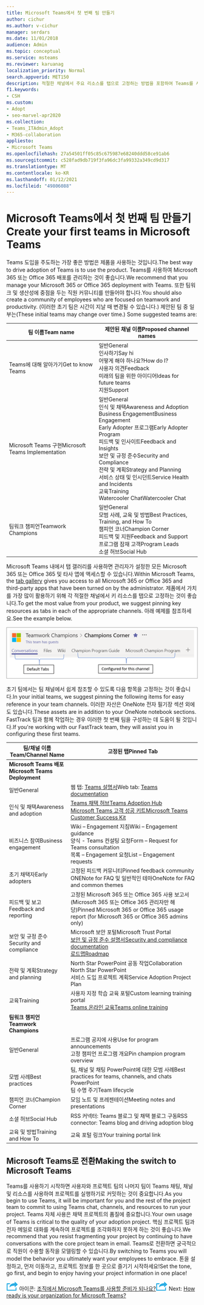 ```yaml
---
title: Microsoft Teams에서 첫 번째 팀 만들기
author: cichur
ms.author: v-cichur
manager: serdars
ms.date: 11/01/2018
audience: Admin
ms.topic: conceptual
ms.service: msteams
ms.reviewer: karuanag
localization_priority: Normal
search.appverid: MET150
description: 적절한 채널에서 주요 리소스를 탭으로 고정하는 방법을 포함하여 Teams를 사용하여 Microsoft 365 또는 Office 365 배포를 관리하여 Teams 채택을 구동하는 방법을 배워야 합니다.
f1.keywords:
- CSH
ms.custom:
- Adopt
- seo-marvel-apr2020
ms.collection:
- Teams_ITAdmin_Adopt
- M365-collaboration
appliesto:
- Microsoft Teams
ms.openlocfilehash: 27a54501ff05c85c675987e68240ddd58ce91ab6
ms.sourcegitcommit: c528fad9db719f3fa96dc3fa99332a349cd9d317
ms.translationtype: MT
ms.contentlocale: ko-KR
ms.lasthandoff: 01/12/2021
ms.locfileid: "49806088"
---
```

# <a name="create-your-first-teams-in-microsoft-teams"></a><span data-ttu-id="ba288-103">Microsoft Teams에서 첫 번째 팀 만들기</span><span class="sxs-lookup"><span data-stu-id="ba288-103">Create your first teams in Microsoft Teams</span></span>

<span data-ttu-id="ba288-104">Teams 도입을 주도하는 가장 좋은 방법은 제품을 사용하는 것입니다.</span><span class="sxs-lookup"><span data-stu-id="ba288-104">The best way to drive adoption of Teams is to use the product.</span></span> <span data-ttu-id="ba288-105">Teams를 사용하여 Microsoft 365 또는 Office 365 배포를 관리하는 것이 좋습니다.</span><span class="sxs-lookup"><span data-stu-id="ba288-105">We recommend that you manage your Microsoft 365 or Office 365 deployment with Teams.</span></span> <span data-ttu-id="ba288-106">또한 팀워크 및 생산성에 중점을 두는 직원 커뮤니티를 만들어야 합니다.</span><span class="sxs-lookup"><span data-stu-id="ba288-106">You should also create a community of employees who are focused on teamwork and productivity.</span></span> <span data-ttu-id="ba288-107">(이러한 초기 팀은 시간이 지날 때 변경될 수 있습니다.) 제안된 팀 중 일부는</span><span class="sxs-lookup"><span data-stu-id="ba288-107">(These initial teams may change over time.) Some suggested teams are:</span></span>

| <span data-ttu-id="ba288-108">팀 이름</span><span class="sxs-lookup"><span data-stu-id="ba288-108">Team name</span></span> | <span data-ttu-id="ba288-109">제안된 채널 이름</span><span class="sxs-lookup"><span data-stu-id="ba288-109">Proposed channel names</span></span> |
| --------- | ---------------------- |
| <span data-ttu-id="ba288-110">Teams에 대해 알아가기</span><span class="sxs-lookup"><span data-stu-id="ba288-110">Get to know Teams</span></span> | <span data-ttu-id="ba288-111">일반</span><span class="sxs-lookup"><span data-stu-id="ba288-111">General</span></span></br> <span data-ttu-id="ba288-112">인사하기</span><span class="sxs-lookup"><span data-stu-id="ba288-112">Say hi</span></span></br> <span data-ttu-id="ba288-113">어떻게 해야 하나요?</span><span class="sxs-lookup"><span data-stu-id="ba288-113">How do I?</span></span></br><span data-ttu-id="ba288-114">사용자 의견</span><span class="sxs-lookup"><span data-stu-id="ba288-114">Feedback</span></span> </br> <span data-ttu-id="ba288-115">미래의 팀을 위한 아이디어</span><span class="sxs-lookup"><span data-stu-id="ba288-115">Ideas for future teams</span></span> </br> <span data-ttu-id="ba288-116">지원</span><span class="sxs-lookup"><span data-stu-id="ba288-116">Support</span></span> |
| <span data-ttu-id="ba288-117">Microsoft Teams 구현</span><span class="sxs-lookup"><span data-stu-id="ba288-117">Microsoft Teams Implementation</span></span> | <span data-ttu-id="ba288-118">일반</span><span class="sxs-lookup"><span data-stu-id="ba288-118">General</span></span> <br/> <span data-ttu-id="ba288-119">인식 및 채택</span><span class="sxs-lookup"><span data-stu-id="ba288-119">Awareness and Adoption</span></span> <br/> <span data-ttu-id="ba288-120">Business Engagement</span><span class="sxs-lookup"><span data-stu-id="ba288-120">Business Engagement</span></span> <br/> <span data-ttu-id="ba288-121">Early Adopter 프로그램</span><span class="sxs-lookup"><span data-stu-id="ba288-121">Early Adopter Program</span></span> <br/> <span data-ttu-id="ba288-122">피드백 및 인사이트</span><span class="sxs-lookup"><span data-stu-id="ba288-122">Feedback and Insights</span></span> <br/> <span data-ttu-id="ba288-123">보안 및 규정 준수</span><span class="sxs-lookup"><span data-stu-id="ba288-123">Security and Compliance</span></span> <br/> <span data-ttu-id="ba288-124">전략 및 계획</span><span class="sxs-lookup"><span data-stu-id="ba288-124">Strategy and Planning</span></span> <br/> <span data-ttu-id="ba288-125">서비스 상태 및 인시던트</span><span class="sxs-lookup"><span data-stu-id="ba288-125">Service Health and Incidents</span></span> <br/> <span data-ttu-id="ba288-126">교육</span><span class="sxs-lookup"><span data-stu-id="ba288-126">Training</span></span> <br/> <span data-ttu-id="ba288-127">Watercooler Chat</span><span class="sxs-lookup"><span data-stu-id="ba288-127">Watercooler Chat</span></span> |
| <span data-ttu-id="ba288-128">팀워크 챔피언</span><span class="sxs-lookup"><span data-stu-id="ba288-128">Teamwork Champions</span></span> | <span data-ttu-id="ba288-129">일반</span><span class="sxs-lookup"><span data-stu-id="ba288-129">General</span></span> <br/> <span data-ttu-id="ba288-130">모범 사례, 교육 및 방법</span><span class="sxs-lookup"><span data-stu-id="ba288-130">Best Practices, Training, and How To</span></span> <br/> <span data-ttu-id="ba288-131">챔피언 코너</span><span class="sxs-lookup"><span data-stu-id="ba288-131">Champion Corner</span></span> <br/> <span data-ttu-id="ba288-132">피드백 및 지원</span><span class="sxs-lookup"><span data-stu-id="ba288-132">Feedback and Support</span></span> <br/> <span data-ttu-id="ba288-133">프로그램 잠재 고객</span><span class="sxs-lookup"><span data-stu-id="ba288-133">Program Leads</span></span> <br/> <span data-ttu-id="ba288-134">소셜 허브</span><span class="sxs-lookup"><span data-stu-id="ba288-134">Social Hub</span></span> |

<span data-ttu-id="ba288-135">Microsoft Teams 내에서 [](https://docs.microsoft.com/microsoftteams/platform/concepts/tabs/tabs-overview) 탭 갤러리를 사용하면 관리자가 설정한 모든 Microsoft 365 또는 Office 365 및 타사 앱에 액세스할 수 있습니다.</span><span class="sxs-lookup"><span data-stu-id="ba288-135">Within Microsoft Teams, the [tab gallery](https://docs.microsoft.com/microsoftteams/platform/concepts/tabs/tabs-overview) gives you access to all Microsoft 365 or Office 365 and third-party apps that have been turned on by the administrator.</span></span> <span data-ttu-id="ba288-136">제품에서 가치를 가장 많이 활용하기 위해 각 적절한 채널에서 키 리소스를 탭으로 고정하는 것이 좋습니다.</span><span class="sxs-lookup"><span data-stu-id="ba288-136">To get the most value from your product, we suggest pinning key resources as tabs in each of the appropriate channels.</span></span> <span data-ttu-id="ba288-137">아래 예제를 참조하세요.</span><span class="sxs-lookup"><span data-stu-id="ba288-137">See the example below.</span></span>

![기본 및 사용자 지정 탭을 보여주는 스크린샷](media/teams-adoption-tab-example.png)

<span data-ttu-id="ba288-139">초기 팀에서는 팀 채널에서 쉽게 참조할 수 있도록 다음 항목을 고정하는 것이 좋습니다.</span><span class="sxs-lookup"><span data-stu-id="ba288-139">In your initial teams, we suggest pinning the following items for easy reference in your team channels.</span></span> <span data-ttu-id="ba288-140">이러한 자산은 OneNote 전자 필기장 섹션 외에도 있습니다.</span><span class="sxs-lookup"><span data-stu-id="ba288-140">These assets are in addition to your OneNote notebook sections.</span></span> <span data-ttu-id="ba288-141">FastTrack 팀과 함께 작업하는 경우 이러한 첫 번째 팀을 구성하는 데 도움이 될 것입니다.</span><span class="sxs-lookup"><span data-stu-id="ba288-141">If you're working with our FastTrack team, they will assist you in configuring these first teams.</span></span> 

|<span data-ttu-id="ba288-142">팀/채널 이름</span><span class="sxs-lookup"><span data-stu-id="ba288-142">Team/Channel Name</span></span> | <span data-ttu-id="ba288-143">고정된 탭</span><span class="sxs-lookup"><span data-stu-id="ba288-143">Pinned Tab</span></span> |
|----------------- | ---------- |
| <span data-ttu-id="ba288-144">**Microsoft Teams 배포**</span><span class="sxs-lookup"><span data-stu-id="ba288-144">**Microsoft Teams Deployment**</span></span> ||
| <span data-ttu-id="ba288-145">일반</span><span class="sxs-lookup"><span data-stu-id="ba288-145">General</span></span> | <span data-ttu-id="ba288-146">웹 탭: [Teams 설명서](https://aka.ms/SuccessWithTeams)</span><span class="sxs-lookup"><span data-stu-id="ba288-146">Web tab: [Teams documentation](https://aka.ms/SuccessWithTeams)</span></span> |
| <span data-ttu-id="ba288-147">인식 및 채택</span><span class="sxs-lookup"><span data-stu-id="ba288-147">Awareness and adoption</span></span> | [<span data-ttu-id="ba288-148">Teams 채택 허브</span><span class="sxs-lookup"><span data-stu-id="ba288-148">Teams Adoption Hub</span></span>](https://aka.ms/DriveTeamsAdoption)<br/>[<span data-ttu-id="ba288-149">Microsoft Teams 고객 성공 키트</span><span class="sxs-lookup"><span data-stu-id="ba288-149">Microsoft Teams Customer Success Kit</span></span>](https://aka.ms/TeamsCustomerSuccess)|
| <span data-ttu-id="ba288-150">비즈니스 참여</span><span class="sxs-lookup"><span data-stu-id="ba288-150">Business engagement</span></span> | <span data-ttu-id="ba288-151">Wiki – Engagement 지침</span><span class="sxs-lookup"><span data-stu-id="ba288-151">Wiki – Engagement guidance</span></span><br/><span data-ttu-id="ba288-152">양식 - Teams 컨설팅 요청</span><span class="sxs-lookup"><span data-stu-id="ba288-152">Form – Request for Teams consultation</span></span><br/><span data-ttu-id="ba288-153">목록 – Engagement 요청</span><span class="sxs-lookup"><span data-stu-id="ba288-153">List – Engagement requests</span></span> |
|<span data-ttu-id="ba288-154">초기 채택자</span><span class="sxs-lookup"><span data-stu-id="ba288-154">Early adopters</span></span> | <span data-ttu-id="ba288-155">고정된 피드백 커뮤니티</span><span class="sxs-lookup"><span data-stu-id="ba288-155">Pinned feedback community</span></span> <br/> <span data-ttu-id="ba288-156">ONENote for FAQ 및 일반적인 테마</span><span class="sxs-lookup"><span data-stu-id="ba288-156">OneNote for FAQ and common themes</span></span> |
| <span data-ttu-id="ba288-157">피드백 및 보고</span><span class="sxs-lookup"><span data-stu-id="ba288-157">Feedback and reporting</span></span> | <span data-ttu-id="ba288-158">고정된 Microsoft 365 또는 Office 365 사용 보고서(Microsoft 365 또는 Office 365 관리자만 해당)</span><span class="sxs-lookup"><span data-stu-id="ba288-158">Pinned Microsoft 365 or Office 365 usage report (for Microsoft 365 or Office 365 admins only)</span></span> |
| <span data-ttu-id="ba288-159">보안 및 규정 준수</span><span class="sxs-lookup"><span data-stu-id="ba288-159">Security and compliance</span></span> | <span data-ttu-id="ba288-160">Microsoft 보안 포털</span><span class="sxs-lookup"><span data-stu-id="ba288-160">Microsoft Trust Portal</span></span> <br/> [<span data-ttu-id="ba288-161">보안 및 규정 준수 설명서</span><span class="sxs-lookup"><span data-stu-id="ba288-161">Security and compliance documentation</span></span>](https://docs.microsoft.com/office365/securitycompliance/index)<br/> [<span data-ttu-id="ba288-162">로드맵</span><span class="sxs-lookup"><span data-stu-id="ba288-162">Roadmap</span></span>](https://docs.microsoft.com/office365/securitycompliance/security-roadmap) |
| <span data-ttu-id="ba288-163">전략 및 계획</span><span class="sxs-lookup"><span data-stu-id="ba288-163">Strategy and planning</span></span> | <span data-ttu-id="ba288-164">North Star PowerPoint 공동 작업</span><span class="sxs-lookup"><span data-stu-id="ba288-164">Collaboration North Star PowerPoint</span></span> <br/> <span data-ttu-id="ba288-165">서비스 도입 프로젝트 계획</span><span class="sxs-lookup"><span data-stu-id="ba288-165">Service Adoption Project Plan</span></span> |
| <span data-ttu-id="ba288-166">교육</span><span class="sxs-lookup"><span data-stu-id="ba288-166">Training</span></span> | <span data-ttu-id="ba288-167">사용자 지정 학습 교육 포털</span><span class="sxs-lookup"><span data-stu-id="ba288-167">Custom learning training portal</span></span> <br/> [<span data-ttu-id="ba288-168">Teams 온라인 교육</span><span class="sxs-lookup"><span data-stu-id="ba288-168">Teams online training</span></span>](https://aka.ms/TeamsTraining) |
| <span data-ttu-id="ba288-169">**팀워크 챔피언**</span><span class="sxs-lookup"><span data-stu-id="ba288-169">**Teamwork Champions**</span></span>|  |
| <span data-ttu-id="ba288-170">일반</span><span class="sxs-lookup"><span data-stu-id="ba288-170">General</span></span> | <span data-ttu-id="ba288-171">프로그램 공지에 사용</span><span class="sxs-lookup"><span data-stu-id="ba288-171">Use for program announcements</span></span> <br/> <span data-ttu-id="ba288-172">고정 챔피언 프로그램 개요</span><span class="sxs-lookup"><span data-stu-id="ba288-172">Pin champion program overview</span></span> |
| <span data-ttu-id="ba288-173">모범 사례</span><span class="sxs-lookup"><span data-stu-id="ba288-173">Best practices</span></span> | <span data-ttu-id="ba288-174">팀, 채널 및 채팅 PowerPoint에 대한 모범 사례</span><span class="sxs-lookup"><span data-stu-id="ba288-174">Best practices for teams, channels, and chats PowerPoint</span></span> <br/> <span data-ttu-id="ba288-175">팀 수명 주기</span><span class="sxs-lookup"><span data-stu-id="ba288-175">Team lifecycle</span></span> |
| <span data-ttu-id="ba288-176">챔피언 코너</span><span class="sxs-lookup"><span data-stu-id="ba288-176">Champion Corner</span></span> | <span data-ttu-id="ba288-177">모임 노트 및 프레젠테이션</span><span class="sxs-lookup"><span data-stu-id="ba288-177">Meeting notes and presentations</span></span> |
| <span data-ttu-id="ba288-178">소셜 허브</span><span class="sxs-lookup"><span data-stu-id="ba288-178">Social Hub</span></span> | <span data-ttu-id="ba288-179">RSS 커넥터: Teams 블로그 및 채택 블로그 구동</span><span class="sxs-lookup"><span data-stu-id="ba288-179">RSS connector: Teams blog and driving adoption blog</span></span> |
| <span data-ttu-id="ba288-180">교육 및 방법</span><span class="sxs-lookup"><span data-stu-id="ba288-180">Training and How To</span></span> | <span data-ttu-id="ba288-181">교육 포털 링크</span><span class="sxs-lookup"><span data-stu-id="ba288-181">Your training portal link</span></span> |

## <a name="making-the-switch-to-microsoft-teams"></a><span data-ttu-id="ba288-182">Microsoft Teams로 전환</span><span class="sxs-lookup"><span data-stu-id="ba288-182">Making the switch to Microsoft Teams</span></span>

<span data-ttu-id="ba288-183">Teams를 사용하기 시작하면 사용자와 프로젝트 팀의 나머지 팀이 Teams 채팅, 채널 및 리소스를 사용하여 프로젝트를 실행하기로 커밋하는 것이 중요합니다.</span><span class="sxs-lookup"><span data-stu-id="ba288-183">As you begin to use Teams, it will be important for you and the rest of the project team to commit to using Teams chat, channels, and resources to run your project.</span></span> <span data-ttu-id="ba288-184">Teams 자체 사용은 채택 프로젝트의 품질에 중요합니다.</span><span class="sxs-lookup"><span data-stu-id="ba288-184">Your own usage of Teams is critical to the quality of your adoption project.</span></span> <span data-ttu-id="ba288-185">핵심 프로젝트 팀과 전자 메일로 대화를 계속하여 프로젝트를 조각화하지 못하게 하는 것이 좋습니다.</span><span class="sxs-lookup"><span data-stu-id="ba288-185">We recommend that you resist fragmenting your project by continuing to have conversations with the core project team in email.</span></span> <span data-ttu-id="ba288-186">Teams로 전환하면 궁극적으로 직원이 수용할 동작을 모델링할 수 있습니다.</span><span class="sxs-lookup"><span data-stu-id="ba288-186">By switching to Teams you will model the behavior you ultimately want your employees to embrace.</span></span> <span data-ttu-id="ba288-187">톤을 설정하고, 먼저 이동하고, 프로젝트 정보를 한 곳으로 즐기기 시작하세요!</span><span class="sxs-lookup"><span data-stu-id="ba288-187">Set the tone, go first, and begin to enjoy having your project information in one place!</span></span>  

<span data-ttu-id="ba288-188">![다음 단계를 표시하는 ](media/teams-adoption-next-icon.png) 아이콘: [조직에서 Microsoft Teams를 사용할 준비가 되나요?](teams-adoption-assess-readiness.md)</span><span class="sxs-lookup"><span data-stu-id="ba288-188">![An icon depicting the next step](media/teams-adoption-next-icon.png) Next: [How ready is your organization for Microsoft Teams?](teams-adoption-assess-readiness.md)</span></span>
